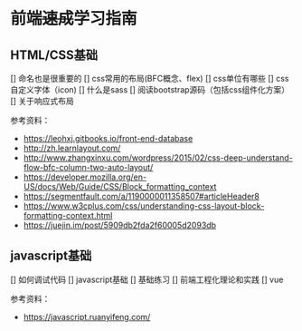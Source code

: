 # 前端<del>速成</del>学习指南

## HTML/CSS基础

[] 命名也是很重要的
[] css常用的布局(BFC概念、flex)
[] css单位有哪些
[] css自定义字体（icon)
[] 什么是sass
[] 阅读bootstrap源码（包括css组件化方案）
[] 关于响应式布局

参考资料：

* https://leohxj.gitbooks.io/front-end-database
* http://zh.learnlayout.com/
* http://www.zhangxinxu.com/wordpress/2015/02/css-deep-understand-flow-bfc-column-two-auto-layout/
* https://developer.mozilla.org/en-US/docs/Web/Guide/CSS/Block_formatting_context
* https://segmentfault.com/a/1190000011358507#articleHeader8
* https://www.w3cplus.com/css/understanding-css-layout-block-formatting-context.html
* https://juejin.im/post/5909db2fda2f60005d2093db


## javascript基础

[] 如何调试代码
[] javascript基础
[] 基础练习
[] 前端工程化理论和实践
[] vue


参考资料：

* https://javascript.ruanyifeng.com/